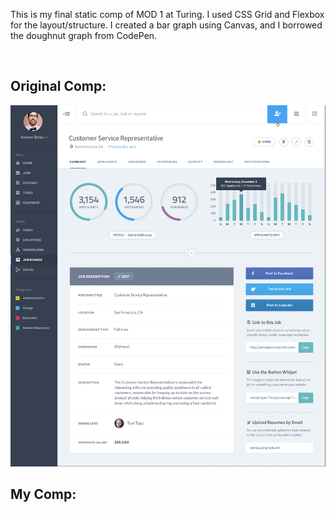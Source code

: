 This is my final static comp of MOD 1 at Turing. I used CSS Grid and Flexbox for the layout/structure. I created a bar graph using Canvas,
and I borrowed the doughnut graph from CodePen. 

<br>

## Original Comp:

![Original](https://github.com/cierrajw/cw-comp-challenge-3/blob/master/images/static-comp-3-img.png)


## My Comp:
